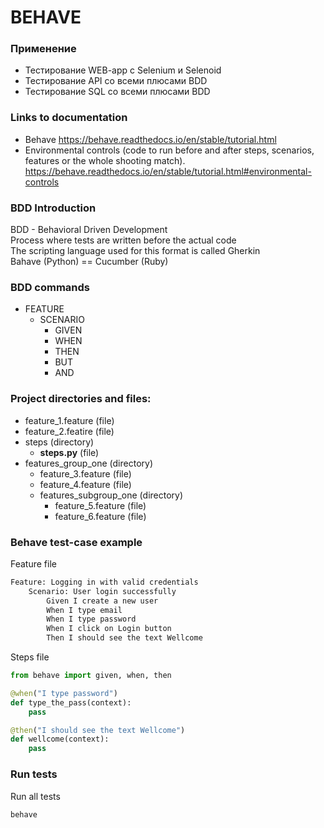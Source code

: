 # BEHAVE

### Применение
- Тестирование WEB-app с Selenium и Selenoid
- Тестирование API со всеми плюсами BDD
- Тестирование SQL со всеми плюсами BDD

### Links to documentation

- Behave https://behave.readthedocs.io/en/stable/tutorial.html
- Environmental controls (code to run before and after steps, scenarios, features or the whole shooting match). https://behave.readthedocs.io/en/stable/tutorial.html#environmental-controls

### BDD Introduction

BDD - Behavioral Driven Development <br>
Process where tests are written before the actual code <br>
The scripting language used for this format is called Gherkin <br>
Bahave (Python) == Cucumber (Ruby)

### BDD commands
- FEATURE
  - SCENARIO
    - GIVEN
    - WHEN
    - THEN
    - BUT
    - AND

### Project directories and files:
- feature_1.feature (file)
- feature_2.featire (file)
- steps (directory)
  - **steps.py** (file)
- features_group_one (directory)
  - feature_3.feature (file)
  - feature_4.feature (file)
  - features_subgroup_one (directory)
    - feature_5.feature (file)
    - feature_6.feature (file)

### Behave test-case example

Feature file
```html
Feature: Logging in with valid credentials
    Scenario: User login successfully
        Given I create a new user
        When I type email
        When I type password
        When I click on Login button
        Then I should see the text Wellcome
```

Steps file
```python
from behave import given, when, then

@when("I type password")
def type_the_pass(context):
    pass

@then("I should see the text Wellcome")
def wellcome(context):
    pass
```

### Run tests

Run all tests
```bash
behave
```
